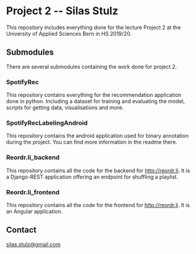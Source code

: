 # Project 2 -- Silas Stulz

This repository includes everything done for the lecture Project 2 at the University of Applied Sciences Bern in HS 2019/20.


## Submodules
There are several submodules containing the work done for project 2.

### SpotifyRec
This repository contains everything for the recommendation application done in python. Including a dataset for training and evaluating the model, scripts for getting data, visualisations and more.

### SpotifyRecLabelingAndroid
This repository contains the android application used for binary annotation during the project. You can find more information in the readme there.

### Reordr.li_backend
This repository contains all the code for the backend for http://reordr.li. It is a Django-REST application offering an endpoint for shuffling a playlist.

### Reordr.li_frontend
This repository contains all the code for the frontend for http://reordr.li. It is an Angular application.

## Contact
<silas.stulz@gmail.com>
